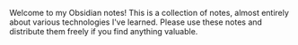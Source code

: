 Welcome to my Obsidian notes! This is a collection of notes, almost entirely about various technologies I've learned. Please use these notes and distribute them freely if you find anything valuable.
